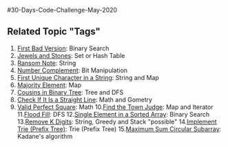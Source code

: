 #30-Days-Code-Challenge-May-2020
## Related Topic "Tags"

1. [First Bad Version](https://leetcode.com/explore/challenge/card/may-leetcoding-challenge/534/week-1-may-1st-may-7th/3316/): Binary Search 
2. [Jewels and Stones](https://leetcode.com/explore/challenge/card/may-leetcoding-challenge/534/week-1-may-1st-may-7th/3317/): Set or Hash Table
3. [Ransom Note](https://leetcode.com/explore/challenge/card/may-leetcoding-challenge/534/week-1-may-1st-may-7th/3318/): String
4. [Number Complement](https://leetcode.com/explore/challenge/card/may-leetcoding-challenge/534/week-1-may-1st-may-7th/3319/): Bit Manipulation
5. [First Unique Character in a String](https://leetcode.com/explore/challenge/card/may-leetcoding-challenge/534/week-1-may-1st-may-7th/3320/): String and Map
6. [Majority Element](https://leetcode.com/explore/challenge/card/may-leetcoding-challenge/534/week-1-may-1st-may-7th/3321/): Map
7. [Cousins in Binary Tree](https://leetcode.com/explore/challenge/card/may-leetcoding-challenge/534/week-1-may-1st-may-7th/3322/): Tree and DFS
8. [Check If It Is a Straight Line](https://leetcode.com/explore/challenge/card/may-leetcoding-challenge/535/week-2-may-8th-may-14th/3323/): Math and Gometry
9. [Valid Perfect Square](https://leetcode.com/explore/challenge/card/may-leetcoding-challenge/535/week-2-may-8th-may-14th/3324/): Math
10.[Find the Town Judge](https://leetcode.com/explore/challenge/card/may-leetcoding-challenge/535/week-2-may-8th-may-14th/3325/): Map and Iterator
11.[Flood Fill](https://leetcode.com/explore/challenge/card/may-leetcoding-challenge/535/week-2-may-8th-may-14th/3326/): DFS
12.[Single Element in a Sorted Array](https://leetcode.com/explore/challenge/card/may-leetcoding-challenge/535/week-2-may-8th-may-14th/3327/): Binary Search
13.[Remove K Digits](https://leetcode.com/explore/challenge/card/may-leetcoding-challenge/535/week-2-may-8th-may-14th/3328/): String, Greedy and Stack "possible"
14.[Implement Trie (Prefix Tree)](https://leetcode.com/explore/challenge/card/may-leetcoding-challenge/535/week-2-may-8th-may-14th/3329/): Trie (Prefix Tree)
15.[Maximum Sum Circular Subarray](https://leetcode.com/explore/challenge/card/may-leetcoding-challenge/536/week-3-may-15th-may-21st/3330/): Kadane's algorithm

